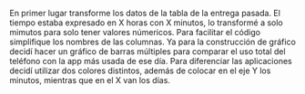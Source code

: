 En primer lugar transforme los datos de la tabla de la entrega pasada. El tiempo estaba expresado en X horas con X minutos, lo transformé a solo mimutos para solo tener valores númericos.
Para facilitar el código simplifique los nombres de las columnas.
Ya para la construcción de gráfico decidí hacer un gráfico de barras múltiples para comparar el uso total del teléfono con la app más usada de ese día. Para diferenciar las 
aplicaciones decidí utilizar dos colores distintos, además de colocar en el eje Y los minutos, mientras que en el X van los días.
